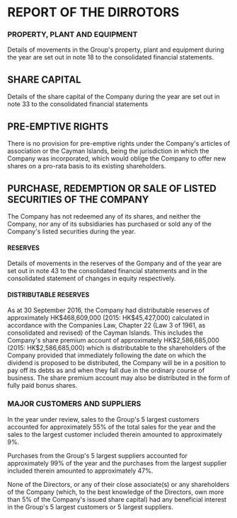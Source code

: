 # REPORT OF THE DIRROTORS

### PROPERTY, PLANT AND EQUIPMENT

Details of movements in the Group's property, plant and equipment during the year are set out in note 18 to the consolidated financial statements.

## SHARE CAPITAL

Details of the share capital of the Company during the year are set out in note 33 to the consolidated financial statements

## PRE-EMPTIVE RIGHTS

There is no provision for pre-emptive rights under the Company's articles of association or the Cayman lslands, being the jurisdiction in which the Company was incorporated, which would oblige the Company to offer new shares on a pro-rata basis to its existing shareholders.

## PURCHASE, REDEMPTION OR SALE OF LISTED SECURITIES OF THE COMPANY

The Company has not redeemed any of its shares, and neither the Company, nor any of its subsidiaries has purchased or sold any of the Company's listed securities during the year.

#### RESERVES

Details of movements in the reserves of the Gompany and of the year are set out in note 43 to the consolidated financial statements and in the consolidated statement of changes in equity respectively.

#### DISTRIBUTABLE RESERVES

As at 30 September 2016, the Company had distributable reserves of approximately HK\$468,609,000 (2015: HK\$45,427,000) calculated in accordance with the Companies Law, Chapter 22 (Law 3 of 1961, as consolidated and revised) of the Cayman Islands. This includes the Company's share premium account of approximately HK\$2,586,685,000 (2015: HK\$2,586,685,000) which is distributable to the shareholders of the Company provided that immediately following the date on which the dividend is proposed to be distributed, the Company will be in a position to pay off its debts as and when they fall due in the ordinary course of business. The share premium account may also be distributed in the form of fully paid bonus shares.

### MAJOR CUSTOMERS AND SUPPLIERS

In the year under review, sales to the Group's 5 largest customers accounted for approximately 55% of the total sales for the year and the sales to the largest customer included therein amounted to approximately 9%.

Purchases from the Group's 5 largest suppliers accounted for approximately 99% of the year and the purchases from the largest supplier included therein amounted to approximately 47%.

None of the Directors, or any of their close associate(s) or any shareholders of the Company (which, to the best knowledge of the Directors, own more than 5% of the Company's issued share capital) had any beneficial interest in the Group's 5 largest customers or 5 largest suppliers.